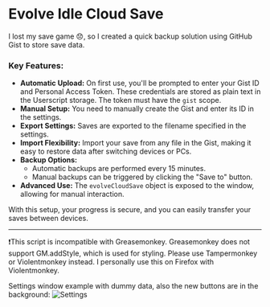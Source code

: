 # Evolve Idle Cloud Save

I lost my save game 😞, so I created a quick backup solution using GitHub Gist to store save data. 

### Key Features:
- **Automatic Upload:** On first use, you'll be prompted to enter your Gist ID and Personal Access Token. These credentials are stored as plain text in the Userscript storage. The token must have the `gist` scope.
- **Manual Setup:** You need to manually create the Gist and enter its ID in the settings. 
- **Export Settings:** Saves are exported to the filename specified in the settings.
- **Import Flexibility:** Import your save from any file in the Gist, making it easy to restore data after switching devices or PCs.
- **Backup Options:**
  - Automatic backups are performed every 15 minutes.
  - Manual backups can be triggered by clicking the "Save to" button.
- **Advanced Use:** The `evolveCloudSave` object is exposed to the window, allowing for manual interaction.

With this setup, your progress is secure, and you can easily transfer your saves between devices.

----
❗This script is incompatible with Greasemonkey. Greasemonkey does not support GM.addStyle, which is used for styling. Please use Tampermonkey or Violentmonkey instead. I personally use this on Firefox with Violentmonkey.

Settings window example with dummy data, also the new buttons are in the background:
![Settings](https://i.imgur.com/EUujcoO.png)

<!-- [imgur album](https://imgur.com/a/o791v3t) -->